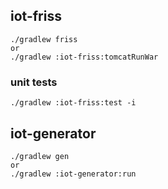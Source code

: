 ## iot-friss

    ./gradlew friss
    or
    ./gradlew :iot-friss:tomcatRunWar

### unit tests

    ./gradlew :iot-friss:test -i

## iot-generator

    ./gradlew gen
    or
    ./gradlew :iot-generator:run
    
